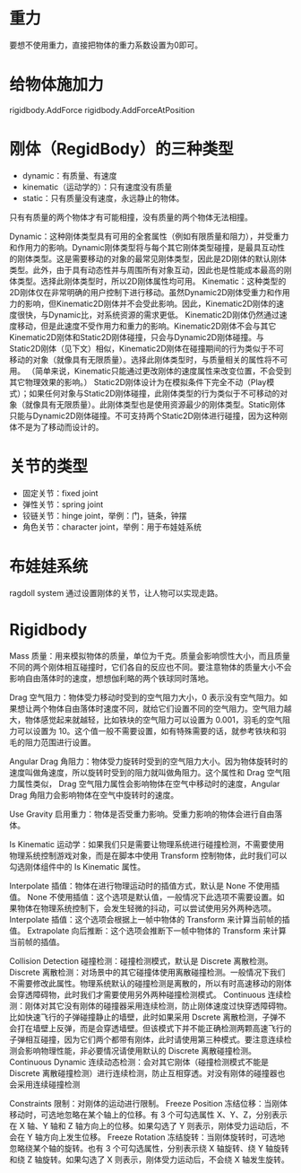 
# 重力
要想不使用重力，直接把物体的重力系数设置为0即可。

# 给物体施加力
rigidbody.AddForce
rigidbody.AddForceAtPosition


# 刚体（RegidBody）的三种类型
- dynamic：有质量、有速度
- kinematic（运动学的）：只有速度没有质量
- static：只有质量没有速度，永远静止的物体。

只有有质量的两个物体才有可能相撞，没有质量的两个物体无法相撞。

Dynamic：这种刚体类型具有可用的全套属性（例如有限质量和阻力），并受重力和作用力的影响。Dynamic刚体类型将与每个其它刚体类型碰撞，是最具互动性的刚体类型。这是需要移动的对象的最常见刚体类型，因此是2D刚体的默认刚体类型。此外，由于具有动态性并与周围所有对象互动，因此也是性能成本最高的刚体类型。选择此刚体类型时，所以2D刚体属性均可用。
Kinematic：这种类型的2D刚体仅在非常明确的用户控制下进行移动。虽然Dynamic2D刚体受重力和作用力的影响，但Kinematic2D刚体并不会受此影响。因此，Kinematic2D刚体的速度很快，与Dynamic比，对系统资源的需求更低。
Kinematic2D刚体仍然通过速度移动，但是此速度不受作用力和重力的影响。Kinematic2D刚体不会与其它Kinematic2D刚体和Static2D刚体碰撞，只会与Dynamic2D刚体碰撞。与Static2D刚体（见下文）相似，Kinematic2D刚体在碰撞期间的行为类似于不可移动的对象（就像具有无限质量）。选择此刚体类型时，与质量相关的属性将不可用。
（简单来说，Kinematic只能通过更改刚体的速度属性来改变位置，不会受到其它物理效果的影响。）
Static2D刚体设计为在模拟条件下完全不动（Play模式）；如果任何对象与Static2D刚体碰撞，此刚体类型的行为类似于不可移动的对象（就像具有无限质量）。此刚体类型也是使用资源最少的刚体类型。Static刚体只能与Dynamic2D刚体碰撞。不可支持两个Static2D刚体进行碰撞，因为这种刚体不是为了移动而设计的。


# 关节的类型
* 固定关节：fixed joint
* 弹性关节：spring joint
* 铰链关节：hinge joint，举例：门，链条，钟摆
* 角色关节：character joint，举例：用于布娃娃系统

# 布娃娃系统
ragdoll system
通过设置刚体的关节，让人物可以实现走路。  

# Rigidbody
Mass 质量：用来模拟物体的质量，单位为千克。质量会影响惯性大小，而且质量不同的两个刚体相互碰撞时，它们各自的反应也不同。要注意物体的质量大小不会影响自由落体时的速度，想想伽利略的两个铁球同时落地。

Drag 空气阻力：物体受力移动时受到的空气阻力大小，0 表示没有空气阻力。如果想让两个物体自由落体时速度不同，就给它们设置不同的空气阻力。空气阻力越大，物体感觉起来就越轻，比如铁块的空气阻力可以设置为 0.001，羽毛的空气阻力可以设置为 10。这个值一般不需要设置，如有特殊需要的话，就参考铁块和羽毛的阻力范围进行设置。

Angular Drag 角阻力：物体受力旋转时受到的空气阻力大小。因为物体旋转时的速度叫做角速度，所以旋转时受到的阻力就叫做角阻力。这个属性和 Drag 空气阻力属性类似， Drag 空气阻力属性会影响物体在空气中移动时的速度，Angular Drag 角阻力会影响物体在空气中旋转时的速度。

Use Gravity 启用重力：物体是否受重力影响。受重力影响的物体会进行自由落体。

Is Kinematic 运动学：如果我们只是需要让物理系统进行碰撞检测，不需要使用物理系统控制游戏对象，而是在脚本中使用 Transform 控制物体，此时我们可以勾选刚体组件中的 Is Kinematic 属性。

Interpolate 插值：物体在进行物理运动时的插值方式，默认是 None 不使用插值。
None 不使用插值：这个选项是默认值，一般情况下此选项不需要设置。如果物体在物理系统控制下，会发生轻微的抖动，可以尝试使用另外两种选项。
Interpolate 插值：这个选项会根据上一帧中物体的 Transform 来计算当前帧的插值。
Extrapolate 向后推断：这个选项会推断下一帧中物体的 Transform 来计算当前帧的插值。

Collision Detection 碰撞检测：碰撞检测模式，默认是 Discrete 离散检测。
Discrete 离散检测：对场景中的其它碰撞体使用离散碰撞检测。一般情况下我们不需要修改此属性。物理系统默认的碰撞检测是离散的，所以有时高速移动的刚体会穿透障碍物，此时我们才需要使用另外两种碰撞检测模式。
Continuous 连续检测：刚体对其它没有刚体的碰撞器采用连续检测，防止刚体速度过快穿透障碍物。比如快速飞行的子弹碰撞静止的墙壁，此时如果采用 Dscrete 离散检测，子弹不会打在墙壁上反弹，而是会穿透墙壁。但该模式下并不能正确检测两颗高速飞行的子弹相互碰撞，因为它们两个都带有刚体，此时请使用第三种模式。要注意连续检测会影响物理性能，非必要情况请使用默认的 Discrete 离散碰撞检测。
Continuous Dynamic 连续动态检测：会对其它刚体（碰撞检测模式不能是 Discrete 离散碰撞检测）进行连续检测，防止互相穿透。对没有刚体的碰撞器也会采用连续碰撞检测

Constraints 限制：对刚体的运动进行限制。
Freeze Position 冻结位移：当刚体移动时，可选地忽略在某个轴上的位移。有 3 个可勾选属性 X、Y、Z，分别表示在 X 轴、Y 轴和 Z 轴方向上的位移。如果勾选了 Y 则表示，刚体受力运动后，不会在 Y 轴方向上发生位移。
Freeze Rotation 冻结旋转：当刚体旋转时，可选地忽略绕某个轴的旋转。也有 3 个可勾选属性，分别表示绕 X 轴旋转、绕 Y 轴旋转和绕 Z 轴旋转。如果勾选了 X 则表示，刚体受力运动后，不会绕 X 轴发生旋转。

